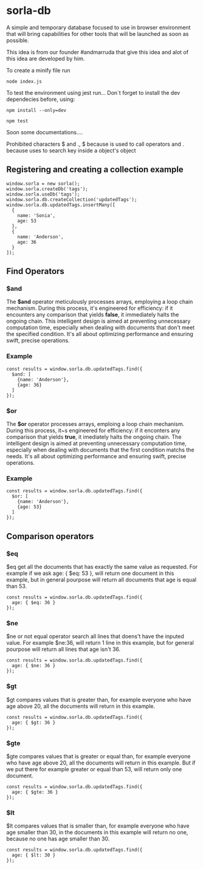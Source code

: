 # sorla-db
A simple and temporary database focused to use in browser environment that will bring capabilities for other tools that will be launched as soon as possible.

This idea is from our founder #andmarruda that give this idea and alot of this idea are developed by him.

To create a minify file run
```
node index.js
```

To test the environment using jest run...
Don`t forget to install the dev dependecies before, using:

```
npm install --only=dev
```

```
npm test
```

Soon some documentations....

Prohibited characters $ and .,
$ because is used to call operators and . because uses to search key inside a object's object

## Registering and creating a collection example
```
window.sorla = new sorla();
window.sorla.createDb('tags');
window.sorla.useDb('tags');
window.sorla.db.createCollection('updatedTags');
window.sorla.db.updatedTags.insertMany([
  {
    name: 'Sonia',
    age: 53
  },
  {
    name: 'Anderson',
    age: 36
  }
]);
```

## Find Operators

### $and

The **$and** operator meticulously processes arrays, employing a loop chain mechanism. During this process, it's engineered for efficiency: if it encounters any comparison that yields **false**, it immediately halts the ongoing chain. This intelligent design is aimed at preventing unnecessary computation time, especially when dealing with documents that don't meet the specified condition. It's all about optimizing performance and ensuring swift, precise operations.

### Example

```
const results = window.sorla.db.updatedTags.find({
  $and: [
    {name: 'Anderson'},
    {age: 36}
  ]
});
```

### $or
The **$or** operator processes arrays, emploing a loop chain mechanism. During this process, it~s engineered for efficiency: if it enconters any comparison that yields **true**, it imediately halts
the ongoing chain. The intelligent design is aimed at preventing unnecessary computation time, especially when dealing with documents that the first condition matchs the needs. It's all about optimizing
performance and ensuring swift, precise operations.

### Example

```
const results = window.sorla.db.updatedTags.find({
  $or: [
    {name: 'Anderson'},
    {age: 53}
  ]
});
```

## Comparison operators

### $eq
$eq get all the documents that has exactly the same value as requested.
For example if we ask age: { $eq: 53 }, will return one document in this example,
but in general pourpose will return all documents that age is equal than 53.

```
const results = window.sorla.db.updatedTags.find({
  age: { $eq: 36 }
});
```

### $ne
$ne or not equal operator search all lines that doens't have the inputed value.
For example $ne:36, will return 1 line in this example, but for general pourpose will
return all lines that age isn't 36.

```
const results = window.sorla.db.updatedTags.find({
  age: { $ne: 36 }
});
```

### $gt
$gt compares values that is greater than, for example everyone who have age above 20, all the documents will return in this example.
```
const results = window.sorla.db.updatedTags.find({
  age: { $gt: 36 }
});
```

### $gte
$gte compares values that is greater or equal than, for example everyone who have age above 20, all the documents will return in this example.
But if we put there for example greater or equal than 53, will return only one document.
```
const results = window.sorla.db.updatedTags.find({
  age: { $gte: 36 }
});
```

### $lt
$lt compares values that is smaller than, for example everyone who have age smaller than 30, in the documents in this example will return no one,
because no one has age smaller than 30.
```
const results = window.sorla.db.updatedTags.find({
  age: { $lt: 30 }
});
```